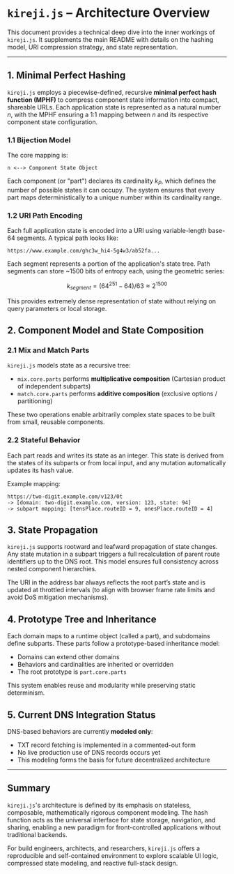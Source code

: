 # `kireji.js` – Architecture Overview

This document provides a technical deep dive into the inner workings of `kireji.js`. It supplements the main README with details on the hashing model, URI compression strategy, and state representation.

---

## 1. Minimal Perfect Hashing

`kireji.js` employs a piecewise-defined, recursive **minimal perfect hash function (MPHF)** to compress component state information into compact, shareable URLs. Each application state is represented as a natural number $`n`$, with the MPHF ensuring a 1:1 mapping between $`n`$ and its respective component state configuration.

### 1.1 Bijection Model

The core mapping is:

```
n <--> Component State Object
```

Each component (or "part") declares its cardinality $`k_P`$, which defines the number of possible states it can occupy. The system ensures that every part maps deterministically to a unique number within its cardinality range.

### 1.2 URI Path Encoding

Each full application state is encoded into a URI using variable-length base-64 segments. A typical path looks like:

```
https://www.example.com/ghc3w_hi4-5g4w3/ab52fa...
```

Each segment represents a portion of the application's state tree. Path segments can store \~1500 bits of entropy each, using the geometric series:

$$
k_{segment} = (64^{251} - 64)/63 ≈ 2^{1500}
$$

This provides extremely dense representation of state without relying on query parameters or local storage.

## 2. Component Model and State Composition

### 2.1 Mix and Match Parts

`kireji.js` models state as a recursive tree:

* `mix.core.parts` performs **multiplicative composition** (Cartesian product of independent subparts)
* `match.core.parts` performs **additive composition** (exclusive options / partitioning)

These two operations enable arbitrarily complex state spaces to be built from small, reusable components.

### 2.2 Stateful Behavior

Each part reads and writes its state as an integer. This state is derived from the states of its subparts or from local input, and any mutation automatically updates its hash value.

Example mapping:

```
https://two-digit.example.com/v123/0t
-> [domain: two-digit.example.com, version: 123, state: 94]
-> subpart mapping: [tensPlace.routeID = 9, onesPlace.routeID = 4]
```

## 3. State Propagation

`kireji.js` supports rootward and leafward propagation of state changes. Any state mutation in a subpart triggers a full recalculation of parent route identifiers up to the DNS root. This model ensures full consistency across nested component hierarchies.

The URI in the address bar always reflects the root part’s state and is updated at throttled intervals (to align with browser frame rate limits and avoid DoS mitigation mechanisms).

## 4. Prototype Tree and Inheritance

Each domain maps to a runtime object (called a part), and subdomains define subparts. These parts follow a prototype-based inheritance model:

* Domains can extend other domains
* Behaviors and cardinalities are inherited or overridden
* The root prototype is `part.core.parts`

This system enables reuse and modularity while preserving static determinism.

## 5. Current DNS Integration Status

DNS-based behaviors are currently **modeled only**:

* TXT record fetching is implemented in a commented-out form
* No live production use of DNS records occurs yet
* This modeling forms the basis for future decentralized architecture

---

## Summary

`kireji.js`'s architecture is defined by its emphasis on stateless, composable, mathematically rigorous component modeling. The hash function acts as the universal interface for state storage, navigation, and sharing, enabling a new paradigm for front-controlled applications without traditional backends.

For build engineers, architects, and researchers, `kireji.js` offers a reproducible and self-contained environment to explore scalable UI logic, compressed state modeling, and reactive full-stack design.
